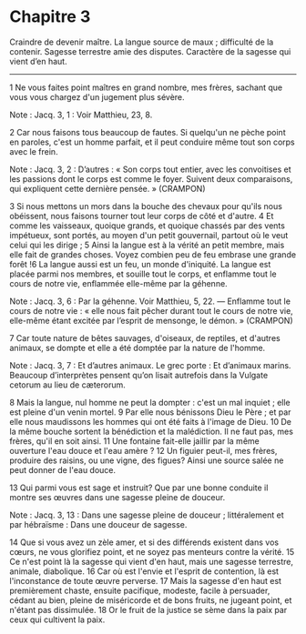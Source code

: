 # Chapitre 3

Craindre de devenir maître.
La langue source de maux ; difficulté de la contenir.
Sagesse terrestre amie des disputes.
Caractère de la sagesse qui vient d’en haut.

***

1 Ne vous faites point maîtres en grand nombre, mes frères, sachant que vous vous chargez d'un jugement plus sévère.

<span class="bible-note">Note : </span> Jacq. 3, 1 : Voir Matthieu, 23, 8.

2 Car nous faisons tous beaucoup de fautes. Si quelqu'un ne pèche point en paroles, c'est un homme parfait, et il peut conduire même tout son corps avec le frein.

<span class="bible-note">Note : </span> Jacq. 3, 2 : D’autres : « Son corps tout entier, avec les convoitises et les passions dont le corps est comme le foyer. Suivent deux comparaisons, qui expliquent cette dernière pensée. » (CRAMPON)

3 Si nous mettons un mors dans la bouche des chevaux pour qu'ils nous obéissent, nous faisons tourner tout leur corps de côté et d'autre. 4 Et comme les vaisseaux, quoique grands, et quoique chassés par des vents impétueux, sont portés, au moyen d'un petit gouvernail, partout où le veut celui qui les dirige ; 5 Ainsi la langue est à la vérité an petit membre, mais elle fait de grandes choses. Voyez combien peu de feu embrase une grande forêt !6 La langue aussi est un feu, un monde d'iniquité. La langue est placée parmi nos membres, et souille tout le corps, et enflamme tout le cours de notre vie, enflammée elle-même par la géhenne.

<span class="bible-note">Note : </span> Jacq. 3, 6 : Par la géhenne. Voir Matthieu, 5, 22. ― Enflamme tout le cours de notre vie : « elle nous fait pêcher durant tout le cours de notre vie, elle-même étant excitée par l’esprit de mensonge, le démon. » (CRAMPON)

7 Car toute nature de bêtes sauvages, d'oiseaux, de reptiles, et d'autres animaux, se dompte et elle a été domptée par la nature de l'homme.

<span class="bible-note">Note : </span> Jacq. 3, 7 : Et d’autres animaux. Le grec porte : Et d’animaux marins. Beaucoup d’interprètes pensent qu’on lisait autrefois dans la Vulgate cetorum au lieu de cæterorum.

8 Mais la langue, nul homme ne peut la dompter : c'est un mal inquiet ; elle est pleine d'un venin mortel. 9 Par elle nous bénissons Dieu le Père ; et par elle nous maudissons les hommes qui ont été faits à l'image de Dieu. 10 De la même bouche sortent la bénédiction et la malédiction. Il ne faut pas, mes frères, qu'il en soit ainsi. 11 Une fontaine fait-elle jaillir par la même ouverture l'eau douce et l'eau amère ? 12 Un figuier peut-il, mes frères, produire des raisins, ou une vigne, des figues? Ainsi une source salée ne peut donner de l'eau douce.


13 Qui parmi vous est sage et instruit? Que par une bonne conduite il montre ses œuvres dans une sagesse pleine de douceur.

<span class="bible-note">Note : </span> Jacq. 3, 13 : Dans une sagesse pleine de douceur ; littéralement et par hébraïsme : Dans une douceur de sagesse.

14 Que si vous avez un zèle amer, et si des différends existent dans vos cœurs, ne vous glorifiez point, et ne soyez pas menteurs contre la vérité. 15 Ce n'est point là la sagesse qui vient d'en haut, mais une sagesse terrestre, animale, diabolique. 16 Car où est l'envie et l'esprit de contention, là est l'inconstance de toute œuvre perverse. 17 Mais la sagesse d'en haut est premièrement chaste, ensuite pacifique, modeste, facile à persuader, cédant au bien, pleine de miséricorde et de bons fruits, ne jugeant point, et n'étant pas dissimulée. 18 Or le fruit de la justice se sème dans la paix par ceux qui cultivent la paix.

